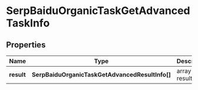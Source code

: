 # SerpBaiduOrganicTaskGetAdvancedTaskInfo

## Properties

| Name | Type | Description | Notes |
|------------ | ------------- | ------------- | -------------|
**result** | **SerpBaiduOrganicTaskGetAdvancedResultInfo[]** | array of results |[optional]|